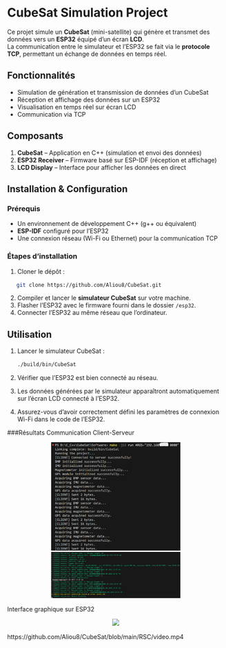 #  CubeSat Simulation Project

Ce projet simule un **CubeSat** (mini-satellite) qui génère et transmet des données vers un **ESP32** équipé d’un écran **LCD**.  
La communication entre le simulateur et l’ESP32 se fait via le **protocole TCP**, permettant un échange de données en temps réel.

##  Fonctionnalités

-  Simulation de génération et transmission de données d’un CubeSat  
-  Réception et affichage des données sur un ESP32  
-  Visualisation en temps réel sur écran LCD  
-  Communication via TCP 

##  Composants

1. **CubeSat** – Application en C++ (simulation et envoi des données)  
2. **ESP32 Receiver** – Firmware basé sur  ESP-IDF (réception et affichage)  
3. **LCD Display** – Interface pour afficher les données en direct  

##  Installation & Configuration

### Prérequis

- Un environnement de développement C++ (g++ ou équivalent)  
- **ESP-IDF** configuré pour l’ESP32  
- Une connexion réseau (Wi-Fi ou Ethernet) pour la communication TCP  

### Étapes d’installation

1. Cloner le dépôt :  

```bash
   git clone https://github.com/Aliou8/CubeSat.git
````

2. Compiler et lancer le **simulateur CubeSat** sur votre machine.
3. Flasher l’ESP32 avec le firmware fourni dans le dossier `/esp32`.
4. Connecter l’ESP32 au même réseau que l’ordinateur.

##  Utilisation

1. Lancer le simulateur CubeSat :

   ```bash
   ./build/bin/CubeSat
   ```
2. Vérifier que l’ESP32 est bien connecté au réseau.
3. Les données générées par le simulateur apparaîtront automatiquement sur l’écran LCD connecté à l’ESP32.
4. Assurez-vous d’avoir correctement défini les paramètres de connexion Wi-Fi dans le code de l’ESP32.

###Résultats
Communication Client-Serveur
<p align="center">
  <img src="RSC/client.png" width="300"/>
  <img src="RSC/server.png" width="300"/>
</p>
Interface graphique sur ESP32
<p align="center">
  <img src="RSC/imgFF.png" width="300"/>
</p>
https://github.com/Aliou8/CubeSat/blob/main/RSC/video.mp4






